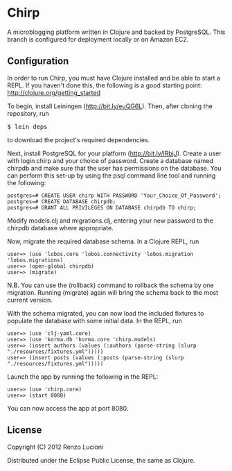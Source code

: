 # Chirp

A microblogging platform written in Clojure and backed by PostgreSQL. This branch is configured for deployment locally or on Amazon EC2.


## Configuration

In order to run Chirp, you must have Clojure installed and be able to start a REPL. If you haven't done this, the following is a good starting point: http://clojure.org/getting_started

To begin, install Leiningen (http://bit.ly/euQG6L). Then, after cloning the repository, run <pre>$ lein deps</pre> to download the project's required dependencies.

Next, install PostgreSQL for your platform (http://bit.ly/IRbjJ). Create a user with login 
chirp and your choice of password. Create a database named chirpdb and make sure that the user has permissions on the database. You can perform this set-up by using the psql command line tool and running the following:

	postgres=# CREATE USER chirp WITH PASSWORD 'Your_Choice_Of_Password';
	postgres=# CREATE DATABASE chirpdb;
	postgres=# GRANT ALL PRIVILEGES ON DATABASE chirpdb TO chirp;

Modify models.clj and migrations.clj, entering your new password to the chirpdb database where appropriate.

Now, migrate the required database schema. In a Clojure REPL, run

	user=> (use 'lobos.core 'lobos.connectivity 'lobos.migration 'lobos.migrations)
	user=> (open-global chirpdb)
	user=> (migrate)

N.B. You can use the (rollback) command to rollback the schema by one migration. Running (migrate) again will bring the schema back to the most current version.

With the schema migrated, you can now load the included fixtures to populate the database with some initial data. In the REPL, run

	user=> (use 'clj-yaml.core)
	user=> (use 'korma.db 'korma.core 'chirp.models)
	user=> (insert authors (values (:authors (parse-string (slurp "./resources/fixtures.yml")))))
	user=> (insert posts (values (:posts (parse-string (slurp "./resources/fixtures.yml")))))

Launch the app by running the following in the REPL:

	user=> (use 'chirp.core)
	user=> (start 8080)

You can now access the app at port 8080.


## License

Copyright (C) 2012 Renzo Lucioni

Distributed under the Eclipse Public License, the same as Clojure.